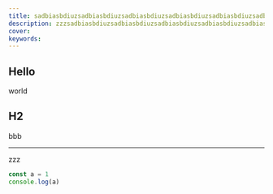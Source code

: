 ```yaml
---
title: sadbiasbdiuzsadbiasbdiuzsadbiasbdiuzsadbiasbdiuzsadbiasbdiuzsadbiasbdiuzsadbiasbdiuzsadbiasbdiuz
description: zzzsadbiasbdiuzsadbiasbdiuzsadbiasbdiuzsadbiasbdiuzsadbiasbdiuzsadbiasbdiuzsadbiasbdiuzsadbiasbdiuzzzzsadbiasbdiuzsadbiasbdiuzsadbiasbdiuzsadbiasbdiuzsadbiasbdiuzsadbiasbdiuzsadbiasbdiuzsadbiasbdiuz
cover:
keywords:
---
```


## Hello

world

## H2

bbb

---

zzz

```js
const a = 1
console.log(a)
```
